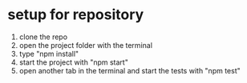 # setup for repository

1. clone the repo 
2. open the project folder with the terminal
3. type "npm install"
4. start the project with "npm start" 
5. open another tab in the terminal and start the tests with "npm test"


